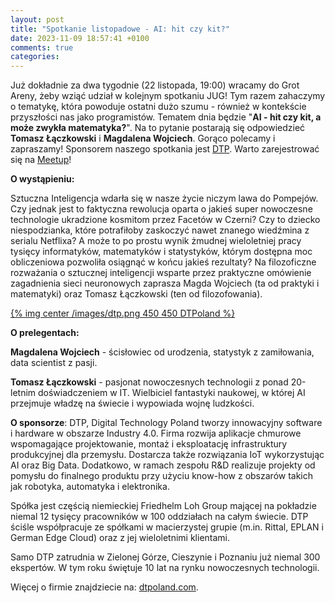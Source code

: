 ```yaml
---
layout: post
title: "Spotkanie listopadowe - AI: hit czy kit?"
date: 2023-11-09 18:57:41 +0100
comments: true
categories: 
---
```


Już dokładnie za dwa tygodnie (22 listopada, 19:00) wracamy do Grot Areny, żeby wziąć udział w kolejnym spotkaniu JUG! Tym razem zahaczymy o tematykę, która powoduje ostatni dużo szumu - również w kontekście przyszłości nas jako programistów. Tematem dnia będzie "<b>AI - hit czy kit, a może zwykła matematyka?</b>". Na to pytanie postarają się odpowiedzieć <b>Tomasz Łączkowski</b> i <b>Magdalena Wojciech</b>. Gorąco polecamy i zapraszamy! Sponsorem naszego spotkania jest <a href="https://dtpoland.com/" target="_blank">DTP</a>. Warto zarejestrować się na <a href ="https://www.meetup.com/zielona-gora-jug/events/297237106/" target="_blank">Meetup</a>!

<b>O wystąpieniu:</b>

Sztuczna Inteligencja wdarła się w nasze życie niczym lawa do Pompejów. Czy jednak jest to faktyczna rewolucja oparta o jakieś super nowoczesne technologie ukradzione kosmitom przez Facetów w Czerni? Czy to dziecko niespodzianka, które potrafiłoby zaskoczyć nawet znanego wiedźmina z serialu Netflixa? A może to po prostu wynik żmudnej wieloletniej pracy tysięcy informatyków, matematyków i statystyków, którym dostępna moc obliczeniowa pozwoliła osiągnąć w końcu jakieś rezultaty? Na filozoficzne rozważania o sztucznej inteligencji wsparte przez praktyczne omówienie zagadnienia sieci neuronowych zaprasza Magda Wojciech (ta od praktyki i matematyki) oraz Tomasz Łączkowski (ten od filozofowania).

[{% img center /images/dtp.png 450 450 DTPoland %}](https://dtpoland.com/)

<b>O prelegentach:</b>

<b>Magdalena Wojciech</b> - ścisłowiec od urodzenia, statystyk z zamiłowania, data scientist z pasji.

<b>Tomasz Łączkowski</b> - pasjonat nowoczesnych technologii z ponad 20-letnim doświadczeniem w IT. Wielbiciel fantastyki naukowej, w której AI przejmuje władzę na świecie i wypowiada wojnę ludzkości.

<b>O sponsorze</b>: DTP, Digital Technology Poland tworzy innowacyjny software i hardware w obszarze Industry 4.0. Firma rozwija aplikacje chmurowe wspomagające projektowanie, montaż i eksploatację infrastruktury produkcyjnej dla przemysłu. Dostarcza także rozwiązania IoT wykorzystując AI oraz Big Data. Dodatkowo, w ramach zespołu R&D realizuje projekty od pomysłu do finalnego produktu przy użyciu know-how z obszarów takich jak robotyka, automatyka i elektronika.

<!-- more -->

Spółka jest częścią niemieckiej Friedhelm Loh Group mającej na pokładzie niemal 12 tysięcy pracowników w 100 oddziałach na całym świecie. DTP ściśle współpracuje ze spółkami w macierzystej grupie (m.in. Rittal, EPLAN i German Edge Cloud) oraz z jej wieloletnimi klientami.

Samo DTP zatrudnia w Zielonej Górze, Cieszynie i Poznaniu już niemal 300 ekspertów. W tym roku świętuje 10 lat na rynku nowoczesnych technologii.

Więcej o firmie znajdziecie na: <a href ="https://dtpoland.com" target="_blank">dtpoland.com<a>.